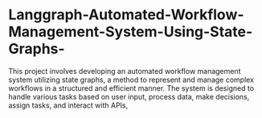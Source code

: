 # Langgraph-Automated-Workflow-Management-System-Using-State-Graphs-
This project involves developing an automated workflow management system utilizing state graphs, a method to represent and manage complex workflows in a structured and efficient manner. The system is designed to handle various tasks based on user input, process data, make decisions, assign tasks, and interact with APIs,
